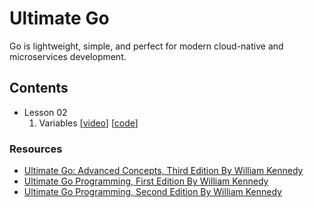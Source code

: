 # Ultimate Go

Go is lightweight, simple, and perfect for modern cloud-native and microservices development.

## Contents

- Lesson 02
  1. Variables [[video](https://learning.oreilly.com/videos/-/9780135339503/9780135339503-UGO3_02_01)] [[code](https://github.com/gkjoyes/ultimate-go/tree/main/lesson2/variables)]

### Resources

- [Ultimate Go: Advanced Concepts, Third Edition By William Kennedy](https://learning.oreilly.com/course/ultimate-go-advanced/9780135339503/)
- [Ultimate Go Programming, First Edition By William Kennedy](https://learning.oreilly.com/course/ultimate-go-programming/9780134757476/)
- [Ultimate Go Programming, Second Edition By William Kennedy](https://learning.oreilly.com/course/ultimate-go-programming/9780135261651/)